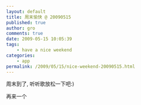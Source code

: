 ```yaml
---
layout: default
title: 周末愉快 @ 20090515
published: true
author: gro
comments: true
date: 2009-05-15 10:05:39
tags:
    - have a nice weekend
categories:
    - app
permalink: /2009/05/15/nice-weekend-20090515.html
---
```

周末到了, 听听歌放松一下吧:)




再来一个


